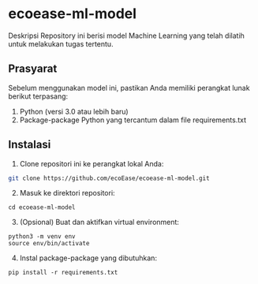 # ecoease-ml-model
Deskripsi
Repository ini berisi model Machine Learning yang telah dilatih untuk melakukan tugas tertentu.

## Prasyarat
Sebelum menggunakan model ini, pastikan Anda memiliki perangkat lunak berikut terpasang:
1. Python (versi 3.0 atau lebih baru)
2. Package-package Python yang tercantum dalam file requirements.txt
## Instalasi
1. Clone repositori ini ke perangkat lokal Anda:

```bash
git clone https://github.com/ecoEase/ecoease-ml-model.git
```
2. Masuk ke direktori repositori:
```
cd ecoease-ml-model
```
3. (Opsional) Buat dan aktifkan virtual environment:
```
python3 -m venv env
source env/bin/activate
```
4. Instal package-package yang dibutuhkan:
```
pip install -r requirements.txt

```



